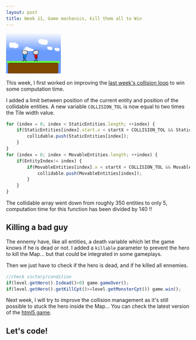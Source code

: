 ```yaml
---
layout: post
title: Week 11, Game mechanics, kill them all to Win
---
```


<img src="/images/posts/2015-12-04/excerpt.png" alt="excerpt picture" style="width:150px;height:111px;">

This week, I first worked on improving the [last week's collision loop](http://givemehtml5.github.io/Week-10-Game-mechanics-adding-ennemy/#collision) to win some computation time.

I added a limit between position of the current entity and position of the collidable entities.
A new variable `COLLISION_TOL` is now equal to two times the Tile width value.

```javascript
for (index = 0; index < StaticEntities.length; ++index) {
	if(StaticEntities[index].start.x < startX + COLLISION_TOL && StaticEntities[index].start.x > startX - COLLISION_TOL ) {
		collidable.push(StaticEntities[index]);
	}
}
for (index = 0; index < MovableEntities.length; ++index) {
	if(EntityIndex!= index) {
		if(MovableEntities[index].x < startX + COLLISION_TOL && MovableEntities[index].x > startX - COLLISION_TOL ) {
			collidable.push(MovableEntities[index]);
		}
	}
}
```

The collidable array went down from roughly 350 entities to only 5, computation time for this function has been divided by 140 !!

## <a name="kill_them_all"></a>Killing a bad guy

The ennemy have, like all entities, a death variable which let the game knows if he is dead or not.
I added a `killable` parameter to prevent the hero to kill the Map... but that could be integrated in some gameplays.

Then we just have to check if the hero is dead, and if he killed all ennemies. 

```javascript
//check victory/condition
if(level.getHero().Isdead()>0) game.gameOver();
if(level.getHero().getKillCpt()>=level.getMonsterCpt()) game.win();
```

Next week, I will try to improve the collision management as it's still possible to stuck the hero inside the Map...
You can check the latest version of the [html5 game](http://givemehtml5.github.io).

## Let's code!
